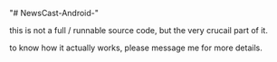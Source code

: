 "# NewsCast-Android-" 

this is not a full / runnable source code, but the very crucail part of it.

to know how it actually works, please message me for more details.
